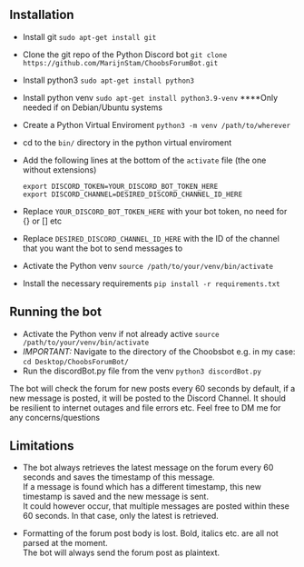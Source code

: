 ## Installation
* Install git `sudo apt-get install git`
* Clone the git repo of the Python Discord bot `git clone https://github.com/MarijnStam/ChoobsForumBot.git`
* Install python3 `sudo apt-get install python3`
* Install python venv `sudo apt-get install python3.9-venv` ****Only needed if on Debian/Ubuntu systems
* Create a Python Virtual Enviroment `python3 -m venv /path/to/wherever`
* cd to the `bin/` directory in the python virtual enviroment 
* Add the following lines at the bottom of the `activate` file (the one without extensions)

	`export DISCORD_TOKEN=YOUR_DISCORD_BOT_TOKEN_HERE` <br />
    `export DISCORD_CHANNEL=DESIRED_DISCORD_CHANNEL_ID_HERE`

* Replace `YOUR_DISCORD_BOT_TOKEN_HERE` with your bot token, no need for {} or [] etc
* Replace `DESIRED_DISCORD_CHANNEL_ID_HERE` with the ID of the channel that you want the bot to send messages to

* Activate the Python venv `source /path/to/your/venv/bin/activate`
* Install the necessary requirements `pip install -r requirements.txt`



## Running the bot
* Activate the Python venv if not already active `source /path/to/your/venv/bin/activate`
* *IMPORTANT:* Navigate to the directory of the Choobsbot e.g. in my case:  `cd Desktop/ChoobsForumBot/`
* Run the discordBot.py file from the venv `python3 discordBot.py`

The bot will check the forum for new posts every 60 seconds by default, if a new message is posted, it will be posted to the Discord Channel.
It should be resilient to internet outages and file errors etc. 
Feel free to DM me for any concerns/questions

## Limitations
* The bot always retrieves the latest message on the forum every 60 seconds and saves the timestamp of this message. <br />
If a message is found which has a different timestamp, this new timestamp is saved and the new message is sent. <br />
It could however occur, that multiple messages are posted within these 60 seconds. In that case, only the latest is retrieved.

* Formatting of the forum post body is lost. Bold, italics etc. are all not parsed at the moment. <br />
The bot will always send the forum post as plaintext.
